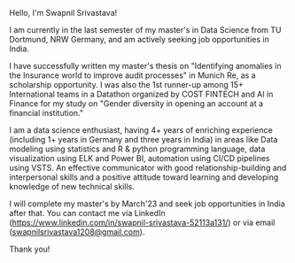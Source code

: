 Hello, I'm Swapnil Srivastava!<br />

I am currently in the last semester of my master's in Data Science from TU Dortmund, NRW Germany, and am actively seeking job opportunities in India.

I have successfully written my master's thesis on "Identifying anomalies in the Insurance world to improve audit processes" in Munich Re, as a scholarship opportunity. I was also the 1st runner-up among 15+ International teams in a Datathon organized by COST FINTECH and AI in Finance for my study on "Gender diversity in opening an account at a financial institution."

I am a data science enthusiast, having 4+ years of enriching experience (including 1+ years in Germany and three years in India) in areas like Data modeling using statistics and R & python programming language, data visualization using ELK and Power BI, automation using CI/CD pipelines using VSTS. An effective communicator with good relationship-building and interpersonal skills and a positive attitude toward learning and developing knowledge of new technical skills.

I will complete my master's by March'23 and seek job opportunities in India after that. You can contact me via LinkedIn  (https://www.linkedin.com/in/swapnil-srivastava-52113a131/) or via email (swapnilsrivastava1208@gmail.com).

Thank you!


<!---
Swapnil-1208/Swapnil-1208 is a ✨ special ✨ repository because its `README.md` (this file) appears on your GitHub profile.
You can click the Preview link to take a look at your changes.
--->
